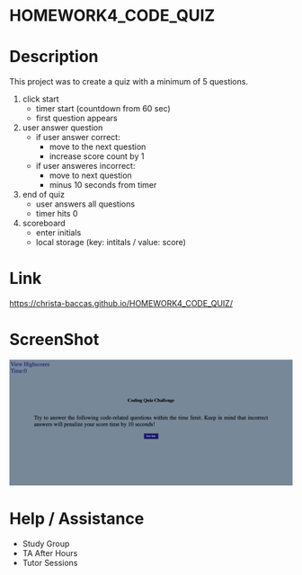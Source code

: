 # HOMEWORK4_CODE_QUIZ
# Description
This project was to create a quiz with a minimum of 5 questions. 

1. click start
    - timer start (countdown from 60 sec)
    - first question appears
2. user answer question
    - if user answer correct:
        - move to the next question
        - increase score count by 1
    - if user answeres incorrect:
        - move to next question
        - minus 10 seconds from timer
3. end of quiz
    - user answers all questions
    - timer hits 0
4. scoreboard
    - enter initials
    - local storage (key: intitals / value: score)
# Link
https://christa-baccas.github.io/HOMEWORK4_CODE_QUIZ/

# ScreenShot
![screenshot](screencapture-10-0-1-5-57163-HOMEWORK4-CODE-QUIZ-index-html-2021-09-27-14_37_45.png)

# Help / Assistance
- Study Group
- TA After Hours
- Tutor Sessions
